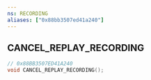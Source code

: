```yaml
---
ns: RECORDING
aliases: ["0x88bb3507ed41a240"]
---
```

## CANCEL_REPLAY_RECORDING

```c
// 0x88BB3507ED41A240
void CANCEL_REPLAY_RECORDING();
```

